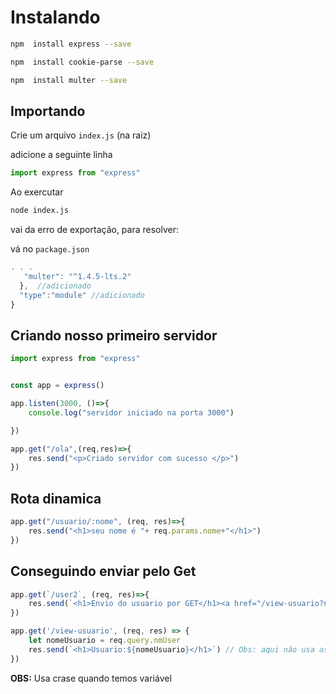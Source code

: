 
# Instalando 

~~~ bash 
npm  install express --save
~~~

~~~ bash 
npm  install cookie-parse --save
~~~

~~~ bash 
npm  install multer --save
~~~

## Importando 

Crie um arquivo `index.js` (na raiz)

adicione a seguinte linha 
~~~ js
import express from "express"
~~~
 
 Ao exercutar

~~~ bash 
node index.js
~~~
vai da erro de exportação, para resolver:

vá no `package.json`
~~~js
. . .
   "multer": "^1.4.5-lts.2"
  },  //adicionado 
  "type":"module" //adicionado 
}
~~~


## Criando nosso primeiro servidor

~~~js
import express from "express"


const app = express()

app.listen(3000, ()=>{
    console.log("servidor iniciado na porta 3000")

})

app.get("/ola",(req,res)=>{
    res.send("<p>Criado servidor com sucesso </p>")
})
~~~


## Rota dinamica

~~~js
app.get("/usuario/:nome", (req, res)=>{
    res.send("<h1>seu nome é "+ req.params.nome+"</h1>")
})
~~~

## Conseguindo enviar pelo Get
~~~js
app.get(`/user2`, (req, res)=>{
    res.send(`<h1>Envio do usuario por GET</h1><a href="/view-usuario?nmUser=Joao">Enviar</a>`)
})

app.get('/view-usuario', (req, res) => {
    let nomeUsuario = req.query.nmUser
    res.send(`<h1>Usuario:${nomeUsuario}</h1>`) // Obs: aqui não usa aspa, e sim crase
})
~~~
**OBS:** Usa crase quando temos variável 